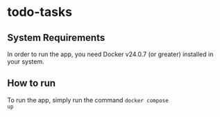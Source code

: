 # todo-tasks

## System Requirements

In order to run the app, you need Docker v24.0.7 (or greater) installed in your system. 

## How to run

To run the app, simply run the command <code>docker compose up<code>
